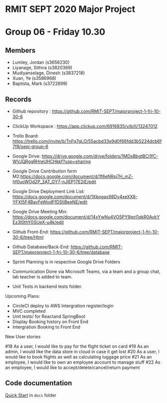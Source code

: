 # RMIT SEPT 2020 Major Project

# Group 06 - Friday 10.30

## Members
* Lumley, Jordan (s3656230)
* Liyanage, Sithira (s3820369)
* Mudiyanselage, Dinesh (s3837218)
* Xuan, Ye (s3586968)
* Baptista, Mark (s3722699)

## Records

* Github repository : https://github.com/RMIT-SEPT/majorproject-1-fri-10-30-6
* ClickUp Workspace : https://app.clickup.com/6916835/v/b/li/13247012
* Trello Board: https://trello.com/invite/b/TnFq7qLO/55acbd33e9d0f66fdd3b5224dcb6f7f8/sepi-group-6
* Google Drive: https://drive.google.com/drive/folders/1MDsBbgtBCi1fC-WVJQRggRHreUHCHkkf?usp=sharing
* Google Drive Contribution form M2:https://docs.google.com/document/d/1f6eNRsj7H_mZ-hf0uoWOd2P_3AT_GY7-nJlEP17E2iE/edit
* Google Drive Deployment Link List: https://docs.google.com/document/d/1Xbogax98Dy4xeXX8-YFXI5F4BavFeWodFfDSIiBeeNE/edit
* Google Drive Meeting Min: https://docs.google.com/document/d/14xYwNu4VO5PY9jprl1qkR0AvkYEz3l0thY0SUeX-u4k/edit
* Github Front-End: https://github.com/RMIT-SEPT/majorproject-1-fri-10-30-6/tree/Html
* Github Database/Back-End: https://github.com/RMIT-SEPT/majorproject-1-fri-10-30-6/tree/database

* Sprint Planning is in respective Google Drive Folders 
* Communication Done via Microsoft Teams, via a team and a group chat, lab teacher is added to team. 
* Unit Tests in backend tests folder.


Upcoming Plans:
	
* CircleCI deploy to AWS Intergration register/login
*	MVC completed 
*	Unit tests/ for Reactand SpringBoot
* Display	Booking history on Front End
* Intergration Booking to Front End



 

 New User stories 

#18 As a user, I would like to pay for the flight ticket on card
#19 As  an admin, I would like the data store in cloud in case it get lost
#20 As a user, I would like to book flights as well as calculating luggage price
#21 As an employee, I would like to own an employee account to manage stuff
#22 As an employee,  I would like to accept/delete/cancel/return payment 

## Code documentation

[Quick Start](/docs/README.md) in `docs` folder
